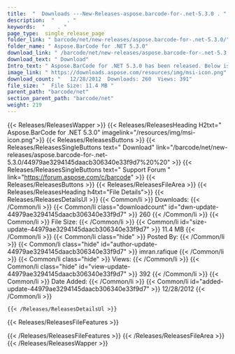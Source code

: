 ```yaml
---
title:  "  Downloads ---New-Releases-aspose.barcode-for-.net-5.3.0 . " 
description:  "    . " 
keywords:  "    . " 
page_type:  single_release_page
folder_link: " barcode/net/new-releases/aspose.barcode-for-.net-5.3.0/"
folder_name: " Aspose.BarCode for .NET 5.3.0"
download_link: " /barcode/net/new-releases/aspose.barcode-for-.net-5.3.0/44979ae3294145daacb306340e33f9d7"
download_text: " Download"
Intro_text: " Aspose.BarCode for .NET 5.3.0 has been released. Below is the list of bug fixes ..."
image_link: " https://downloads.aspose.com/resources/img/msi-icon.png"
download_count: "   12/28/2012  Downloads: 260  Views: 391"
file_size: "  File Size: 11.4 MB "
parent_path: "barcode/net"
section_parent_path: "barcode/net"
weight: 219 
---
```


{{< Releases/ReleasesWapper >}}
  {{< Releases/ReleasesHeading H2txt=" Aspose.BarCode for .NET 5.3.0" imagelink="/resources/img/msi-icon.png">}}
  {{< Releases/ReleasesButtons >}}
    {{< Releases/ReleasesSingleButtons text=" Download" link="/barcode/net/new-releases/aspose.barcode-for-.net-5.3.0/44979ae3294145daacb306340e33f9d7%20%20" >}}
    {{< Releases/ReleasesSingleButtons text=" Support Forum " link="https://forum.aspose.com/c/barcode" >}}
  {{< Releases/ReleasesButtons >}}
  {{< Releases/ReleasesFileArea >}}
    {{< Releases/ReleasesHeading h4txt="File Details">}}
    {{< Releases/ReleasesDetailsUl >}}
            {{< Common/li  >}} Downloads: {{< /Common/li >}} 
      {{< Common/li class="downloadcount" id="dwn-update-44979ae3294145daacb306340e33f9d7" >}} 260 {{< /Common/li >}} 
      {{< Common/li  >}} File Size: {{< /Common/li >}} 
      {{< Common/li id="size-update-44979ae3294145daacb306340e33f9d7" >}} 11.4 MB {{< /Common/li >}} 
      {{< Common/li  class="hide" >}} Posted By: {{< /Common/li >}} 
      {{< Common/li class="hide" id="author-update-44979ae3294145daacb306340e33f9d7" >}} imran.rafique {{< /Common/li >}} 
      {{< Common/li class="hide"  >}} Views: {{< /Common/li >}} 
      {{< Common/li class="hide" id="view-update-44979ae3294145daacb306340e33f9d7" >}} 392 {{< /Common/li >}} 
      {{< Common/li  >}} Date Added: {{< /Common/li >}} 
      {{< Common/li id="added-update-44979ae3294145daacb306340e33f9d7" >}} 12/28/2012 {{< /Common/li >}} 

    {{< /Releases/ReleasesDetailsUl >}}

  {{< Releases/ReleasesFileFeatures >}}
      
  {{< /Releases/ReleasesFileFeatures >}}
 {{< /Releases/ReleasesFileArea >}}
{{< /Releases/ReleasesWapper >}}


